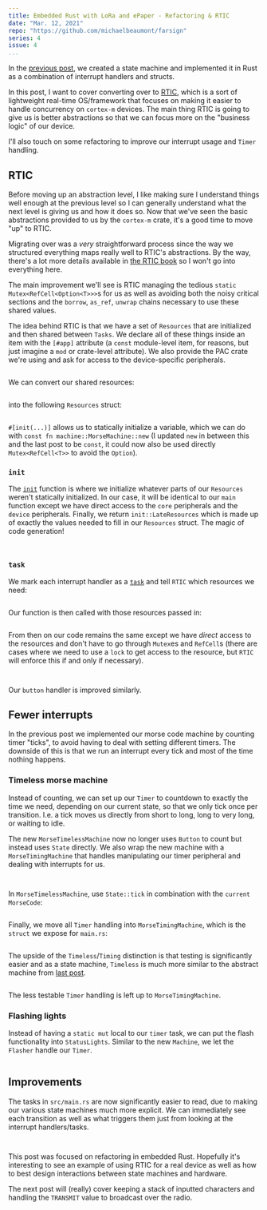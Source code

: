 ```yaml
---
title: Embedded Rust with LoRa and ePaper - Refactoring & RTIC
date: "Mar. 12, 2021"
repo: "https://github.com/michaelbeaumont/farsign"
series: 4
issue: 4
...
```


[previous]: embedded-rust-with-lorawan-and-epaper-3
[discovery-board]: https://www.st.com/en/evaluation-tools/b-l072z-lrwan1.html "Discovery board"
[discovery-manual]: https://www.st.com/resource/en/user_manual/dm00329995-discovery-kit-for-lorawan-sigfox-and-lpwan-protocols-with-stm32l0-stmicroelectronics.pdf "discovery board manual"
[uc-datasheet]: https://www.st.com/resource/en/datasheet/stm32l072v8.pdf "Microcontroller datasheet"
[uc-reference]: https://www.st.com/resource/en/reference_manual/dm00108281-ultralowpower-stm32l0x2-advanced-armbased-32bit-mcus-stmicroelectronics.pdf "Microcontroller reference manual"
[embedded-book]: https://rust-embedded.github.io/book
[epd-waveshare]: https://github.com/caemor/epd-waveshare
[module-datasheet]: https://wireless.murata.com/pub/RFM/data/type_abz.pdf
[rtic]: https://rtic.rs/
[rtic-book]: https://rtic.rs/0.5/book/en/by-example.html
[rtic-tasks]: https://docs.rs/cortex-m-rtic/0.5.6/rtic/attr.app.html#c-task
[rtic-init]: https://docs.rs/cortex-m-rtic/0.5.6/rtic/attr.app.html#a-init

In the [previous post][previous], we created a state machine and implemented it
in Rust as a combination of interrupt handlers and structs.

In this post, I want to cover converting over to [RTIC][rtic], which is a sort of
lightweight real-time OS/framework that focuses on making it easier to
handle concurrency on `cortex-m` devices.
The main thing RTIC is going to give us is better
abstractions so that we can focus more on the "business logic" of our device.

I'll also touch on some refactoring to improve our interrupt usage and
`Timer` handling.

## RTIC

Before moving up an abstraction level, I like making sure I understand things
well enough at the previous level so I can generally understand what the next
level is giving us and how it does so.
Now that we've seen the basic abstractions provided to us by the `cortex-m` crate,
it's a good time to move "up" to RTIC.

Migrating over was a _very_ straightforward process since the way we
structured everything maps really well to RTIC's abstractions.
By the way, there's a lot more details available in [the RTIC book][rtic-book]
so I won't go into everything here.

The main improvement we'll see is RTIC managing the tedious
`static Mutex<RefCell<Option<T>>>`s for us as well as avoiding
both the noisy critical sections and the `borrow`, `as_ref`, `unwrap` chains
necessary to use these shared values.

The idea behind RTIC is that we have a set of `Resources` that are initialized
and then shared between `Tasks`. We declare all of these things inside an item
with the `[#app]` attribute (a `const` module-level item, for reasons, but
just imagine a `mod` or crate-level attribute).
We also provide the PAC crate we're
using and ask for access to the device-specific peripherals.

```{uri="src/main.rs" ref=v4_rtic diff=^! a=50 b=51 .rust}

```

We can convert our shared resources:

```{uri="src/main.rs" ref=v4_rtic diff=^! a=33 b=37 .rust}

```

into the following `Resources` struct:

```{uri="src/main.rs" ref=v4_rtic diff=^! a=52 b=58 .rust}

```

`#[init(...)]` allows us to statically initialize a variable, which we can do
with `const fn machine::MorseMachine::new` (I updated `new` in between this and the last post
to be `const`, it could now also be used directly `Mutex<RefCell<T>>` to avoid
the `Option`).

### `init`

The [`init`][rtic-init] function is where we initialize whatever parts of our `Resources`
weren't statically initialized. In our case, it will be identical to our `main`
function except we have direct access to the `core` peripherals and the `device`
peripherals. Finally, we return `init::LateResources` which is made up of exactly the
values needed to fill in our `Resources` struct. The magic of code generation!

```{uri="src/main.rs" ref=v4_rtic diff=^! a=63 b=66 .rust}

```

```{uri="src/main.rs" ref=v4_rtic diff=^! a=140 b=144 .rust}

```

### `task`

We mark each interrupt handler as a
[`task`][rtic-tasks] and tell `RTIC` which resources we
need:

```{uri="src/main.rs" ref=v4_rtic diff=^! a=161 b=162 .rust}

```

Our function is then called with those resources passed in:

```{uri="src/main.rs" ref=v4_rtic diff=^! a=162 b=172 .rust}

```

From then on our code remains the same except we have _direct_ access to the
resources and don't have to go through `Mutex`es and `RefCell`s (there
are cases where we need to use a `lock` to get access to the resource, but
`RTIC` will enforce this if and only if necessary).

```{uri="src/main.rs" ref=v4_rtic diff=^! a=152 b=160 .rust}

```

```{uri="src/main.rs" ref=v4_rtic diff=^! a=173 b=182 .rust}

```

Our `button` handler is improved similarly.

## Fewer interrupts

In the previous post we implemented our morse code machine by counting timer "ticks",
to avoid having to deal with setting different timers. The downside of
this is that we run an interrupt every tick and most of the time nothing
happens.

### Timeless morse machine

Instead of counting, we can set up our
`Timer` to countdown to exactly the time we need, depending on our current
state, so that we only tick once per transition.
I.e. a tick moves us directly from short to long, long to very long, or waiting
to idle.

The new `MorseTimelessMachine` now no longer uses `Button` to count but
instead uses `State` directly. We also wrap the new machine with a `MorseTimingMachine`
that handles manipulating our timer peripheral and dealing with interrupts for us.

```{uri="src/machine.rs" ref=v4_machine_timer diff=^! chunk=0 a=18 b=25 .rust}

```

```{uri="src/machine.rs" ref=v4_machine_timer diff=^! chunk=0 a=35 b=50 .rust}

```

In `MorseTimelessMachine`, use `State::tick` in combination with the `current`
`MorseCode`:

```{uri="src/machine.rs" ref=v4_machine_timer diff=^! chunk=2 a=35 b=40 .rust}

```

Finally, we move all `Timer` handling into `MorseTimingMachine`, which is the
`struct` we expose for `main.rs`:

```{uri="src/machine.rs" ref=v4_machine_timer diff=^! chunk=2 a=70 b=112 .rust}

```

The upside of the `Timeless`/`Timing` distinction is that testing is significantly easier
and as a state machine, `Timeless` is much more similar to the abstract machine from [last
post][previous].

```{uri="src/machine.rs" ref=v4_machine_timer diff=^! chunk=2 a=135 b=143 .rust}

```

The less testable `Timer` handling is left up to `MorseTimingMachine`.

### Flashing lights

Instead of having a `static mut` local to our `timer` task, we can put the flash
functionality into `StatusLights`. Similar to the new `Machine`, we let the
`Flasher` handle our `Timer`.

```{uri="src/status.rs" ref=v4_status_flash diff=^! chunk=1 .rust}

```

## Improvements

The tasks in `src/main.rs` are now significantly easier to read, due to making
our various state machines much more explicit. We can immediately see each
transition as well as what triggers them just from looking at the interrupt
handlers/tasks.

```{uri="src/main.rs" ref=v4_status_flash diff=v4_rtic chunk=4 .rust}

```

```{uri="src/main.rs" ref=v4_status_flash diff=v4_rtic chunk=5 .rust}

```

This post was focused on refactoring in embedded Rust.
Hopefully it's interesting to see an example of using RTIC for a real device as well as
how to best design interactions between state machines and hardware.

The next post will (really) cover keeping a stack of inputted characters and handling the
`TRANSMIT` value to broadcast over the radio.
